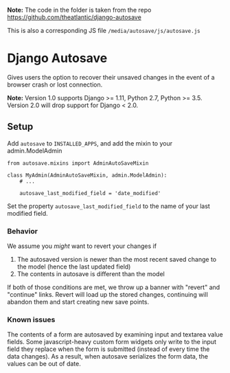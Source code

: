 **Note:** The code in the folder is taken from the repo https://github.com/theatlantic/django-autosave

This is also a corresponding JS file `/media/autosave/js/autosave.js`


# Django Autosave

Gives users the option to recover their unsaved changes in the event of a browser crash or lost connection.

**Note:** Version 1.0 supports Django >= 1.11, Python 2.7, Python >= 3.5. Version 2.0 will drop support for Django < 2.0.

## Setup

Add ``autosave`` to ``INSTALLED_APPS``, and add the mixin to your admin.ModelAdmin

    from autosave.mixins import AdminAutoSaveMixin

    class MyAdmin(AdminAutoSaveMixin, admin.ModelAdmin):
        # ...

        autosave_last_modified_field = 'date_modified'

Set the property ``autosave_last_modified_field`` to the name of your last modified field.

### Behavior

We assume you *might* want to revert your changes if

1. The autosaved version is newer than the most recent saved change to the model (hence the last updated field)
2. The contents in autosave is different than the model

If both of those conditions are met, we throw up a banner with "revert" and "continue" links. Revert will load up the stored
changes, continuing will abandon them and start creating new save points.

### Known issues

The contents of a form are autosaved by examining input and textarea value fields. Some javascript-heavy custom
form widgets only write to the input field they replace when the form is submitted (instead of every time the data changes).
As a result, when autosave serializes the form data, the values can be out of date.
